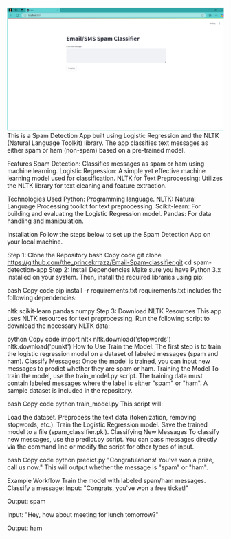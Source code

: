 <img src="https://raw.githubusercontent.com/the-princekrrazz/SMS-spam-classifier/refs/heads/main/Demo.png"></img>
This is a Spam Detection App built using Logistic Regression and the NLTK (Natural Language Toolkit) library. The app classifies text messages as either spam or ham (non-spam) based on a pre-trained model.

Features
Spam Detection: Classifies messages as spam or ham using machine learning.
Logistic Regression: A simple yet effective machine learning model used for classification.
NLTK for Text Preprocessing: Utilizes the NLTK library for text cleaning and feature extraction.

Technologies Used
Python: Programming language.
NLTK: Natural Language Processing toolkit for text preprocessing.
Scikit-learn: For building and evaluating the Logistic Regression model.
Pandas: For data handling and manipulation.


Installation
Follow the steps below to set up the Spam Detection App on your local machine.

Step 1: Clone the Repository
bash
Copy code
git clone https://github.com/the_princekrrazz/Email-Spam-classifier.git
cd spam-detection-app
Step 2: Install Dependencies
Make sure you have Python 3.x installed on your system. Then, install the required libraries using pip:

bash
Copy code
pip install -r requirements.txt
requirements.txt includes the following dependencies:

nltk
scikit-learn
pandas
numpy
Step 3: Download NLTK Resources
This app uses NLTK resources for text preprocessing. Run the following script to download the necessary NLTK data:

python
Copy code
import nltk
nltk.download('stopwords')
nltk.download('punkt')
How to Use
Train the Model: The first step is to train the logistic regression model on a dataset of labeled messages (spam and ham).
Classify Messages: Once the model is trained, you can input new messages to predict whether they are spam or ham.
Training the Model
To train the model, use the train_model.py script. The training data must contain labeled messages where the label is either "spam" or "ham". A sample dataset is included in the repository.

bash
Copy code
python train_model.py
This script will:

Load the dataset.
Preprocess the text data (tokenization, removing stopwords, etc.).
Train the Logistic Regression model.
Save the trained model to a file (spam_classifier.pkl).
Classifying New Messages
To classify new messages, use the predict.py script. You can pass messages directly via the command line or modify the script for other types of input.

bash
Copy code
python predict.py "Congratulations! You've won a prize, call us now."
This will output whether the message is "spam" or "ham".

Example Workflow
Train the model with labeled spam/ham messages.
Classify a message:
Input: "Congrats, you've won a free ticket!"

Output: spam

Input: "Hey, how about meeting for lunch tomorrow?"

Output: ham
